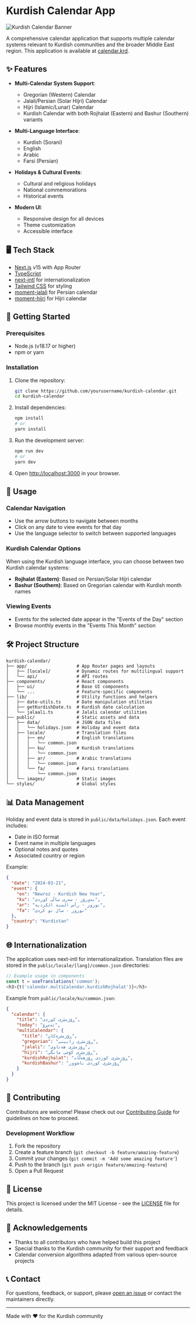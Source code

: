 # Kurdish Calendar App

![Kurdish Calendar Banner](public/images/banner.png)

A comprehensive calendar application that supports multiple calendar systems relevant to Kurdish communities and the broader Middle East region. This application is available at [calendar.krd](https://calendar.krd).

## ✨ Features

- **Multi-Calendar System Support**:
  - Gregorian (Western) Calendar
  - Jalali/Persian (Solar Hijri) Calendar
  - Hijri (Islamic/Lunar) Calendar
  - Kurdish Calendar with both Rojhalat (Eastern) and Bashur (Southern) variants

- **Multi-Language Interface**:
  - Kurdish (Sorani)
  - English
  - Arabic
  - Farsi (Persian)

- **Holidays & Cultural Events**:
  - Cultural and religious holidays
  - National commemorations
  - Historical events

- **Modern UI**:
  - Responsive design for all devices
  - Theme customization
  - Accessible interface

## 🖥️ Tech Stack

- [Next.js](https://nextjs.org/) v15 with App Router
- [TypeScript](https://www.typescriptlang.org/)
- [next-intl](https://next-intl-docs.vercel.app/) for internationalization
- [Tailwind CSS](https://tailwindcss.com/) for styling
- [moment-jalali](https://github.com/jalaali/moment-jalaali) for Persian calendar
- [moment-hijri](https://github.com/moment/moment-hijri) for Hijri calendar

## 🚀 Getting Started

### Prerequisites

- Node.js (v18.17 or higher)
- npm or yarn

### Installation

1. Clone the repository:
   ```bash
   git clone https://github.com/yourusername/kurdish-calendar.git
   cd kurdish-calendar
   ```

2. Install dependencies:
   ```bash
   npm install
   # or
   yarn install
   ```

3. Run the development server:
   ```bash
   npm run dev
   # or
   yarn dev
   ```

4. Open [http://localhost:3000](http://localhost:3000) in your browser.

## 📖 Usage

### Calendar Navigation

- Use the arrow buttons to navigate between months
- Click on any date to view events for that day
- Use the language selector to switch between supported languages

### Kurdish Calendar Options

When using the Kurdish language interface, you can choose between two Kurdish calendar systems:

- **Rojhalat (Eastern)**: Based on Persian/Solar Hijri calendar
- **Bashur (Southern)**: Based on Gregorian calendar with Kurdish month names

### Viewing Events

- Events for the selected date appear in the "Events of the Day" section
- Browse monthly events in the "Events This Month" section

## 🛠️ Project Structure

```
kurdish-calendar/
├── app/                   # App Router pages and layouts
│   ├── [locale]/          # Dynamic routes for multilingual support
│   └── api/               # API routes
├── components/            # React components
│   ├── ui/                # Base UI components
│   └── ...                # Feature-specific components
├── lib/                   # Utility functions and helpers
│   ├── date-utils.ts      # Date manipulation utilities
│   ├── getKurdishDate.ts  # Kurdish date calculation
│   └── jalaali.ts         # Jalali calendar utilities
├── public/                # Static assets and data
│   ├── data/              # JSON data files
│   │   └── holidays.json  # Holiday and event data
│   ├── locale/            # Translation files
│   │   ├── en/            # English translations
│   │   │   └── common.json
│   │   ├── ku/            # Kurdish translations
│   │   │   └── common.json
│   │   ├── ar/            # Arabic translations
│   │   │   └── common.json
│   │   └── fa/            # Farsi translations
│   │       └── common.json
│   └── images/            # Static images
└── styles/                # Global styles
```

## 📊 Data Management

Holiday and event data is stored in `public/data/holidays.json`. Each event includes:

- Date in ISO format
- Event name in multiple languages
- Optional notes and quotes
- Associated country or region

Example:
```json
{
  "date": "2024-03-21",
  "event": {
    "en": "Newroz - Kurdish New Year",
    "ku": "نەورۆز - سەری ساڵی کوردی",
    "ar": "نوروز - رأس السنة الكردية",
    "fa": "نوروز - سال نو کردی"
  },
  "country": "Kurdistan"
}
```

## 🌐 Internationalization

The application uses next-intl for internationalization. Translation files are stored in the `public/locale/[lang]/common.json` directories:

```typescript
// Example usage in components
const t = useTranslations('common');
<h3>{t('calendar.multiCalendar.kurdishRojhalat')}</h3>
```

Example from `public/locale/ku/common.json`:
```json
{
  "calendar": {
    "title": "ڕۆژمێری کوردی",
    "today": "ئەمڕۆ",
    "multiCalendar": {
      "title": "ڕۆژمێرەکان",
      "gregorian": "ڕۆژمێری زایینی",
      "jalali": "ڕۆژمێری هەتاوی",
      "hijri": "ڕۆژمێری کۆچی مانگی",
      "kurdishRojhalat": "ڕۆژمێری کوردی ڕۆژهەڵات",
      "kurdishBashur": "ڕۆژمێری کوردی باشوور"
    }
  }
}
```

## 🤝 Contributing

Contributions are welcome! Please check out our [Contributing Guide](CONTRIBUTING.md) for guidelines on how to proceed.

### Development Workflow

1. Fork the repository
2. Create a feature branch (`git checkout -b feature/amazing-feature`)
3. Commit your changes (`git commit -m 'Add some amazing feature'`)
4. Push to the branch (`git push origin feature/amazing-feature`)
5. Open a Pull Request

## 📜 License

This project is licensed under the MIT License - see the [LICENSE](LICENSE) file for details.

## 🙏 Acknowledgements

- Thanks to all contributors who have helped build this project
- Special thanks to the Kurdish community for their support and feedback
- Calendar conversion algorithms adapted from various open-source projects

## 📞 Contact

For questions, feedback, or support, please [open an issue](https://github.com/datacode-app/kurdish-calendar/issues) or contact the maintainers directly.

---

Made with ❤️ for the Kurdish community
